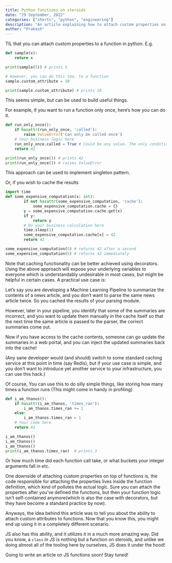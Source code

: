 ```yaml
---
title: Python functions on steroids
date: "29 September, 2022"
categories: ["shorts", "python", "engineering"]
description: "An article explaining how to attach custom properties on functions in Python and pros and cons of it."
author: "Prakash"
---
```


TIL that you can attach custom properties to a function in python. E.g.

```python
def sample(x):
	return x

print(sample(5)) # prints 5

# However, you can do this too, to a function
sample.custom_attribute = 10

print(sample.custom_attribute) # prints 10
```

This seems simple, but can be used to build useful things.

For example, if you want to run a function only once, here’s how you can do it. 

```python
def run_only_once():
	if hasattr(run_only_once, 'called'):
		raise ValueError('Can only be called once')
	# Your business logic here
	run_only_once.called = True # Could be any value. The only condition is property should exist.
	return 42

print(run_only_once()) # prints 42
print(run_only_once()) # raises ValueError
```

This approach can be used to implement singleton pattern.

Or, if you wish to cache the results

```python
import time
def some_expensive_computation(x: int):
		if not hasattr(some_expensive_computation, 'cache'):
			some_expensive_computation.cache = {}
		y = some_expensive_computation.cache.get(x)
		if y:
			return y
		# Do your business calculation here
		time.sleep(1)
		some_expensive_computation.cache[x] = 42
		return 42

some_expensive_computation(5) # returns 42 after a second
some_expensive_computation(5) # returns 42 immediately
```

Note that caching functionality can be better achieved using decorators. Using the above approach will expose your underlying variables to everyone which is understandably undesirable in most cases, but might be helpful in certain cases. A practical use case is: 

Let’s say you are developing a Machine Learning Pipeline to summarize the contents of a news article, and you don’t want to parse the same news article twice. So you cached the results of your parsing module. 

However, later in your pipeline, you identify that some of the summaries are incorrect, and you want to update them manually in the cache itself so that the next time the same article is passed to the parser, the correct summaries come out.

Now if you have access to the cache contents, someone can go update the summaries in a web portal, and you can inject the updated summaries back into the cache!

(Any sane developer would (and should) switch to some standard caching service at this point in time (say Redis), but if your use case is simple, and you don’t want to introduce yet another service to your infrastructure, you can use this hack.)

Of course, You can use this to do silly simple things, like storing how many times a function runs (This might come in handy in profiling)

```python
def i_am_thanos():
	if hasattr(i_am_thanos, 'times_ran'):
		i_am_thanos.times_ran += 1
	else:
		i_am_thanos.times_ran = 1
	# Your code here
	return 42

i_am_thanos()
i_am_thanos()
i_am_thanos()
print(i_am_thanos.times_ran)  # prints 3
```

Or how much time did each function call take, or what buckets your integer arguments fall in etc. 

One downside of attaching custom properties on top of functions is, the code responsible for attaching the properties lives inside the function definition, which kind of pollutes the actual logic. Sure you can attach the properties after you’ve defined the functions, but then your function logic isn’t self-contained anymore(which is also the case with decorators, but they have become a standard practice by now).

Anyways, the idea behind this article was to tell you about the ability to attach custom attributes to functions. Now that you know this, you might end up using it in a completely different scenario. 

JS also has this ability, and it utilizes it in a much more amazing way. Did you know, a `class` in JS is nothing but a function on steroids, and unlike we doing almost all of the tooling here by ourselves, JS does it under the hood!

Going to write an article on JS functions soon! Stay tuned!